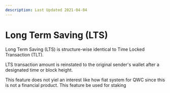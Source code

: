 ```yaml
---
description: Last Updated 2021-04-04
---
```


# Long Term Saving \(LTS\)

Long Term Saving \(LTS\) is structure-wise identical to Time Locked Transaction \(TLT\).

LTS transaction amount is reinstated to the original sender's wallet after a designated time or block height.

This feature does not yiel an interest like how fiat system for QWC since this is not a financial product. This feature be used for staking  

